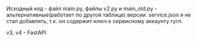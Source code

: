 Исходный код - файл main.py, файлы v2.py и main_old.py - альтернативные(работает по другой таблице) версии. service.json я не стал добавлять, т.к. он содержит ключ к сервисному аккаунту гугл.

v3, v4 - FastAPI
